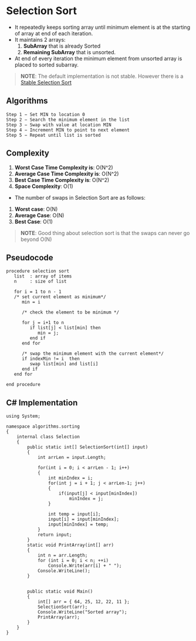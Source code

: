 # Selection Sort 
* It repeatedly keeps sorting array until minimum element is at the starting of array at end of each iteration. 
* It maintains 2 arrays:
    1. **SubArray** that is already Sorted
    2. **Remaining SubArray** that is unsorted. 
* At end of every iteration the minimum element from unsorted array is placed to sorted subarray.

> **NOTE**: The default implementation is not stable. However there is a [Stable Selection Sort](https://www.geeksforgeeks.org/stable-selection-sort/)

## Algorithms 
```
Step 1 − Set MIN to location 0
Step 2 − Search the minimum element in the list
Step 3 − Swap with value at location MIN
Step 4 − Increment MIN to point to next element
Step 5 − Repeat until list is sorted
```

## Complexity 
1. **Worst Case Time Complexity is**: O(N^2)
2. **Average Case Time Complexity is**: O(N^2)
3. **Best Case Time Complexity is**: O(N^2)
4. **Space Complexity**: O(1)

* The number of swaps in Selection Sort are as follows:

1. **Worst case**: O(N)
2. **Average Case**: O(N)
3. **Best Case**: O(1)
> **NOTE**: Good thing about selection sort is that the swaps can never go beyond O(N)

## Pseudocode 
```
procedure selection sort 
   list  : array of items
   n     : size of list

   for i = 1 to n - 1
   /* set current element as minimum*/
      min = i    
  
      /* check the element to be minimum */

      for j = i+1 to n 
         if list[j] < list[min] then
            min = j;
         end if
      end for

      /* swap the minimum element with the current element*/
      if indexMin != i  then
         swap list[min] and list[i]
      end if
   end for
	
end procedure
```


## C# Implementation 
```
using System;

namespace algorithms.sorting
{
    internal class Selection
    {
        public static int[] SelectionSort(int[] input)
        {
            int arrLen = input.Length;

            for(int i = 0; i < arrLen - 1; i++)
            {
                int minIndex = i;
                for(int j = i + 1; j < arrLen-1; j++)
                {
                    if(input[j] < input[minIndex])
                        minIndex = j;
                }

                int temp = input[i];
                input[i] = input[minIndex];
                input[minIndex] = temp;
            }
            return input;
        }
        static void PrintArray(int[] arr)
        {
            int n = arr.Length;
            for (int i = 0; i < n; ++i)
                Console.Write(arr[i] + " ");
            Console.WriteLine();
        }


        public static void Main()
        {
            int[] arr = { 64, 25, 12, 22, 11 };
            SelectionSort(arr);
            Console.WriteLine("Sorted array");
            PrintArray(arr);
        }
    }
}

```